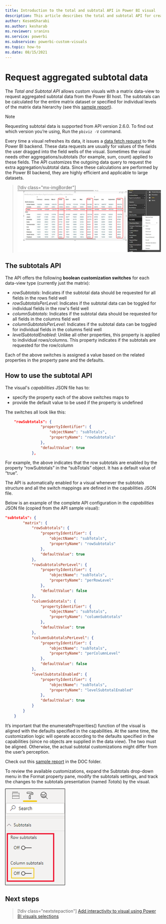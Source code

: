 ```yaml
---
title: Introduction to the total and subtotal API in Power BI visual
description: This article describes the total and subtotal API for creating Power BI visuals.
author: KesemSharabi
ms.author: kesharab
ms.reviewer: sranins
ms.service: powerbi
ms.subservice: powerbi-custom-visuals
ms.topic: how-to
ms.date: 08/15/2021
---
```


# Request aggregated subtotal data

The *Total and Subtotal API* allows custom visuals with a matrix data-view to request aggregated subtotal data from the Power BI host. The subtotals can be calculated for the entire matrix dataset or specified for individual levels of the matrix data hierarchy (see this [sample report](https://github.com/microsoft/Powerbi-Visuals-SampleMatrix/tree/master/doc)).

>[!NOTE]
>Requesting subtotal data is supported from API version 2.6.0. To find out which version you’re using, Run the `pbiviz -V` command.

Every time a visual refreshes its data, it issues a [data fetch request](fetch-more-data.md) to the Power BI backend. These data requests are usually for values of the fields the user dragged into the field wells of the visual. Sometimes the visual needs other aggregations/subtotals (for example, sum, count) applied to these fields. The API customizes the outgoing data query to request the extra aggregation/subtotal data. Since these calculations are performed by the Power BI backend, they are highly efficient and applicable to large datasets.

> [!div class="mx-imgBorder"]
>![Screenshot of visual with subtotals row and columns highlighted.](media/total-subtotal-api/subtotal-visual-results.png)

## The subtotals API

The API offers the following **boolean customization switches** for each data-view type (currently just the matrix):

* *rowSubtotals*: Indicates if the subtotal data should be requested for all fields in the rows field well
* *rowSubtotalsPerLevel*: Indicates if the subtotal data can be toggled for individual fields in the row's field well
* *columnSubtotals*: Indicates if the subtotal data should be requested for all fields in the columns field well
* *columnSubtotalsPerLevel*: Indicates if the subtotal data can be toggled for individual fields in the columns field well
* *levelSubtotalEnabled*: Unlike all other properties, this property is applied to individual rows/columns. This property indicates if the subtotals are requested for the row/column

Each of the above switches is assigned a value based on the related properties in the property pane and the defaults.

## How to use the subtotal API

The visual's *capabilities* JSON file has to:

* specify the property each of the above switches maps to
* provide the default value to be used if the property is undefined

The switches all look like this:

```json
    "rowSubtotals": { 
                "propertyIdentifier": { 
                    "objectName": "subTotals", 
                    "propertyName": "rowSubtotals" 
                }, 
                "defaultValue": true 
            },
```

For example, the above indicates that the row subtotals are enabled by the property “rowSubtotals” in the “subTotals” object. It has a default value of “true”.

The API is automatically enabled for a visual whenever the subtotals structure and all the switch mappings are defined in the capabilities JSON file.

Below is an example of the complete API configuration in the *capabilities* JSON file (copied from the API sample visual):

```json
"subtotals": { 
        "matrix": { 
            "rowSubtotals": { 
                "propertyIdentifier": { 
                    "objectName": "subTotals", 
                    "propertyName": "rowSubtotals" 
                }, 
                "defaultValue": true 
            }, 
            "rowSubtotalsPerLevel": { 
                "propertyIdentifier": { 
                    "objectName": "subTotals", 
                    "propertyName": "perRowLevel" 
                }, 
                "defaultValue": false 
            }, 
            "columnSubtotals": { 
                "propertyIdentifier": { 
                    "objectName": "subTotals", 
                    "propertyName": "columnSubtotals" 
                }, 
                "defaultValue": true 
            }, 
            "columnSubtotalsPerLevel": { 
                "propertyIdentifier": { 
                    "objectName": "subTotals", 
                    "propertyName": "perColumnLevel" 
                }, 
                "defaultValue": false 
            }, 
            "levelSubtotalEnabled": { 
                "propertyIdentifier": { 
                    "objectName": "subTotals", 
                    "propertyName": "levelSubtotalEnabled" 
                }, 
                "defaultValue": true 
            } 
        } 
    }
```

It’s important that the enumerateProperities() function of the visual is aligned with the defaults specified in the capabilities. At the same time, the customization logic will operate according to the defaults specified in the capabilities (since no objects are supplied in the data view). The two must be aligned. Otherwise, the actual subtotal customizations might differ from the user’s perception.

Check out this [sample report](https://github.com/Microsoft/Powerbi-Visuals-SampleMatrix) in the DOC folder.

To review the available customizations, expand the Subtotals drop-down menu in the Format property pane, modify the subtotals settings, and track the changes to the subtotals presentation (named *Totals*) by the visual.

![](/powerbi-docs/visuals/media/desktop-matrix-visual/power-bi-subtotal.png)

## Next steps

>[!div class="nextstepaction"]
>[Add interactivity to visual using Power BI visuals selections](selection-api.md)
